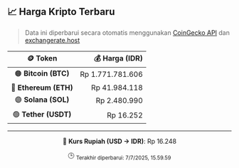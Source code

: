 

<!-- HARGA_KRIPTO -->
## 📈 Harga Kripto Terbaru

> Data ini diperbarui secara otomatis menggunakan [CoinGecko API](https://www.coingecko.com/) dan [exchangerate.host](https://exchangerate.host/)

<div align="center">

| 🪙 Token | 💰 Harga (IDR) |
|:------:|---------------:|
| 🟠 **Bitcoin (BTC)**   | Rp 1.771.781.606 |
| 🔵 **Ethereum (ETH)**  | Rp 41.984.118 |
| 🟣 **Solana (SOL)**    | Rp 2.480.990 |
| 🟢 **Tether (USDT)**   | Rp 16.252 |

---

💱 **Kurs Rupiah (USD → IDR)**: Rp 16.248

🕒 <sub>Terakhir diperbarui: 7/7/2025, 15.59.59</sub>

</div>
<!-- /HARGA_KRIPTO -->